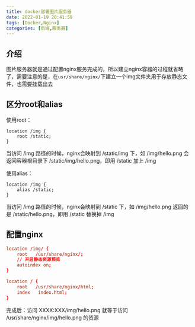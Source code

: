 ```yaml
---
title: docker部署图片服务器
date: 2022-01-19 20:41:59
tags: [Docker,Nginx]
categories: [后端,服务器]
---
```


## 介绍

图片服务器就是通过配置nginx服务完成的，所以建立nginx容器的过程就省略了，需要注意的是，在`usr/share/nginx/`下建立一个img文件夹用于存放静态文件，也需要挂载出去

## 区分root和alias

使用root：

```
location /img {
    root /static;
}
```

当访问 /img 路径的时候，nginx会映射到 /static/img 下，如 /img/hello.png 会返回容器根目录下 /static/img/hello.png，即用 /static 加上 /img

使用alias：

```
location /img {
	alias /static;
}
```

当访问 /img 路径的时候，nginx会映射到 /static 下，如 /img/hello.png 返回的是 /static/hello.png，即用 /static 替换掉 /img

## 配置nginx

```conf
location /img/ {
    root   /usr/share/nginx/;
    // 开启静态资源预览
    autoindex on;
}

location / {
    root   /usr/share/nginx/html;
	index	index.html;
}
```

完成后：访问 XXXX:XXX/img/hello.png 就等于访问 /usr/share/nginx/img/hello.png 的资源
